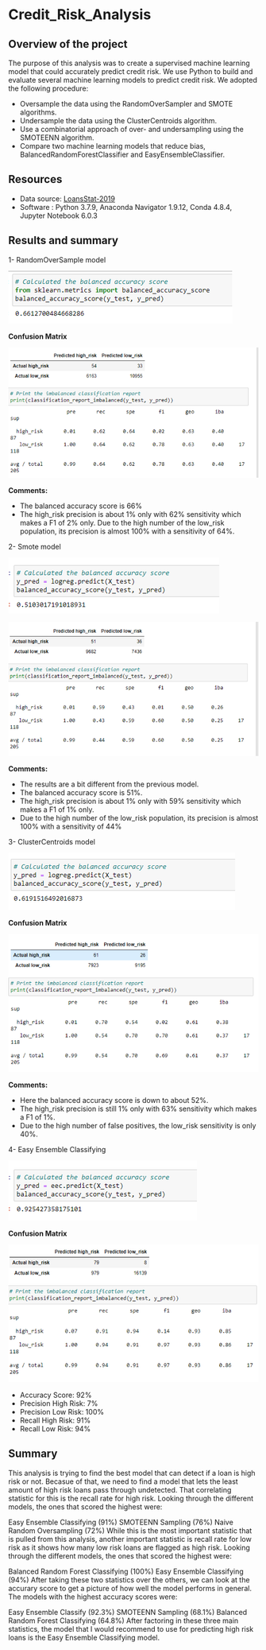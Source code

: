 # Credit_Risk_Analysis

## Overview of the project 

The purpose of this analysis was to create a supervised machine learning model that could accurately predict credit risk. 
We use Python to build and evaluate several machine learning models to predict credit risk.
We adopted the following procedure:

- Oversample the data using the RandomOverSampler and SMOTE algorithms.
- Undersample the data using the ClusterCentroids algorithm.
- Use a combinatorial approach of over- and undersampling using the SMOTEENN algorithm.
- Compare two machine learning models that reduce bias, BalancedRandomForestClassifier and EasyEnsembleClassifier.


## Resources

- Data source: [LoansStat-2019](/LoanStats_2019Q1.csv)
- Software : Python 3.7.9, Anaconda Navigator 1.9.12, Conda 4.8.4, Jupyter Notebook 6.0.3


## Results and summary 

1- RandomOverSample model

![balance_accurency_score](/Resources/balance_accurency_score.PNG)

**Confusion Matrix**

![predict_score_high_low](/Resources/predict_score_high_low.PNG)

**Comments:**

- The balanced accuracy score is 66%
- The high_risk precision is about 1% only with 62% sensitivity which makes a F1 of 2% only.
Due to the high number of the low_risk population, its precision is almost 100% with a sensitivity of 64%.

2- Smote model

![smote_model](/Resources/smote_model.PNG)


![smote_model2](/Resources/smote_model2.PNG)

**Comments:**
- The results are a bit different from the previous model.
- The balanced accuracy score is 51%.
- The high_risk precision is about 1% only with 59% sensitivity which makes a F1 of 1% only.
- Due to the high number of the low_risk population, its precision is almost 100% with a sensitivity of 44%


3- ClusterCentroids model


![smoteen_model](/Resources/smoteen_model.PNG)

**Confusion Matrix**

![smoteen_model2](/Resources/smoteen_model2.PNG)

**Comments:**

- Here the balanced accuracy score is down to about 52%.
- The high_risk precision is still 1% only with 63% sensitivity which makes a F1 of 1%.
- Due to the high number of false positives, the low_risk sensitivity is only 40%.

4- Easy Ensemble Classifying

![ensemble_model](/Resources/ensemble_model.PNG)

**Confusion Matrix**

![ensemble_model2](/Resources/ensemble_model2.PNG)

- Accuracy Score: 92%
- Precision High Risk: 7%
- Precision Low Risk: 100%
- Recall High Risk: 91%
- Recall Low Risk: 94%




## Summary 


This analysis is trying to find the best model that can detect if a loan is high risk or not. Becasue of that, we need to find a model that lets the least amount of high risk loans pass through undetected. That correlating statistic for this is the recall rate for high risk. Looking through the different models, the ones that scored the highest were:

Easy Ensemble Classifying (91%)
SMOTEENN Sampling (76%)
Naive Random Oversampling (72%)
While this is the most important statistic that is pulled from this analysis, another important statistic is recall rate for low risk as it shows how many low risk loans are flagged as high risk. Looking through the different models, the ones that scored the highest were:

Balanced Random Forest Classifying (100%)
Easy Ensemble Classifying (94%)
After taking these two statistics over the others, we can look at the accurary score to get a picture of how well the model performs in general. The models with the highest accuracy scores were:

Easy Ensemble Classify (92.3%)
SMOTEENN Sampling (68.1%)
Balanced Random Forest Classifying (64.8%)
After factoring in these three main statistics, the model that I would recommend to use for predicting high risk loans is the Easy Ensemble Classifying model.

